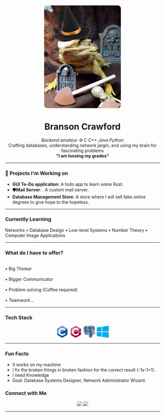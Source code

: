 <p align="center">
  <img src="assets/icon.png" width="250" style="max-width: 100%; height: auto; border-radius: 10px;" alt="Mr High Noon">
</p>

<h1 align="center"> Branson Crawford </h1>

<p align="center">
  <em>Backend amateur ⚙️ C C++ Java Python</em><br>
  Crafting databases, understanding network jargin, and using my brain for fascinating problems <br>
  <strong>"I am loosing my grades" </strong>
</p>

---

### 🧠 Projects I'm Working on

- **GUI To-Do application**: A todo app to learn some Rust.  
- 🛡**Mail Server**: . A custom mail server.
- **Database Management Store**: A store where I will sell fake online degrees to give hope to the hopeless.

---

### Currently Learning
Networks • Database Design • Low-level Systems • Number Theory • Computer Image Applications 

---

### What do I have to offer?
  
  <br>• Big Thinker </br>
  <br>• Bigger Communicator</br>
  <br>• Problem solving (Coffee required) </br>
  <br>• Teamwork... </br>

---

### Tech Stack

<p align="center">
  <img src="assets/c.svg" height="40" alt="C" />
  <img src="assets/cpp.svg" height="40" alt="C++" />
  <img src="assets/postgreSQL.svg" height="40" alt="PostgreSQL" />
  <img src="assets/windows.svg" height="40" alt="Windows" />
</p>


---

### Fun Facts

- It works on my machine
- I fix the broken things in broken fashion for the correct result (-1x-1=1).  
- I need Knowledge  
- Goal: Database Systems Designer, Network Administrator Wizard.


### Connect with Me

<p align="center">
  <a href="mailto:bransonancrawford@gmail.com"><img src="https://img.shields.io/badge/-Email-000?&logo=gmail&logoColor=white" /></a>
  <a href="https://github.com/BransonCr"><img src="https://img.shields.io/badge/-Portfolio-000?&logo=githubpages&logoColor=white" /></a>
</p>

---
